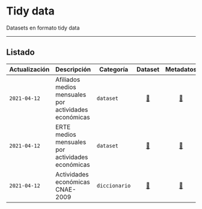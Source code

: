 # Tidy data
Datasets en formato tidy data

---

## Listado

Actualización|Descripción|Categoría|Dataset|Metadatos|Proceso
----|-----------|----|:--:|:-----:|:-----:
`2021-04-12`|Afiliados medios mensuales por actividades económicas|`dataset`|[:link:](https://github.com/jescuderoma/filas-y-columnas/blob/main/2021-04-12_erte-afiliados-sectores/data/tidy/afiliados_medios_sectores_tidy.csv)|[:link:](https://github.com/jescuderoma/filas-y-columnas/tree/main/2021-04-12_erte-afiliados-sectores#afiliados-medios-mensuales)|[:link:](https://github.com/jescuderoma/filas-y-columnas/blob/main/2021-04-12_erte-afiliados-sectores/scripts/data_tidying_afiliados.R)
`2021-04-12`|ERTE medios mensuales por actividades económicas|`dataset`|[:link:](https://github.com/jescuderoma/filas-y-columnas/blob/main/2021-04-12_erte-afiliados-sectores/data/tidy/erte_sectores_tidy.csv)|[:link:](https://github.com/jescuderoma/filas-y-columnas/tree/main/2021-04-12_erte-afiliados-sectores#erte-medios-mensuales)|[:link:](https://github.com/jescuderoma/filas-y-columnas/blob/main/2021-04-12_erte-afiliados-sectores/scripts/data_tidying_erte.R)
`2021-04-12`|Actividades económicas CNAE-2009|`diccionario`|[:link:](https://github.com/jescuderoma/filas-y-columnas/blob/main/2021-04-12_erte-afiliados-sectores/data/dictionaries/cnae2009_tidy.csv)|[:link:](https://github.com/jescuderoma/filas-y-columnas/tree/main/2021-04-12_erte-afiliados-sectores#clasificaci%C3%B3n-cnae-2009)|[:link:](https://github.com/jescuderoma/filas-y-columnas/blob/main/2021-04-12_erte-afiliados-sectores/scripts/data_tidying_cnae2009.R)
